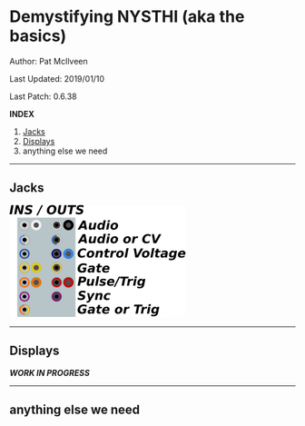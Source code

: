 # Demystifying NYSTHI (aka the basics)

Author: Pat McIlveen

Last Updated: 2019/01/10

Last Patch: 0.6.38

**INDEX** 

1. [Jacks](#jacks)
2. [Displays](#displays)
3. anything else we need

---

## Jacks

![](./jacks.png)

---

## Displays

***WORK IN PROGRESS***

---

## anything else we need



